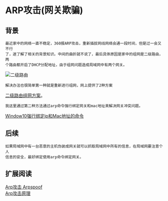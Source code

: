 # ARP攻击(网关欺骗)

## 背景
```
最近家中的网络一直不稳定，360报ARP攻击，重新插拔网线网络会通一段时间，但是过一会又不行
了，遂了解了相关的背景知识。中间的曲折就不说了，最后具体原因是家中的组网是二级路由，两
个路由都开启了DHCP分配地址，由于组网问题造成局域网中有两个网关。
```
![二级路由](https://bkimg.cdn.bcebos.com/pic/ac4bd11373f0820292b1b9c841fbfbedab641b21?x-bce-process=image/watermark,image_d2F0ZXIvYmFpa2U4MA==,g_7,xp_5,yp_5 "二级路由")
```
解决办法也很简单第一种就是重新进行组网，网上提供了2种方案
```
[二级路由组网方案](https://www.dgzj.com/baike/92924.html)。
```
我这里通过第二种方法通过arp命令强行绑定网关和mac地址来解决网关冲突问题。
```
[Window10强行绑定ip和Mac地址的命令](https://www.jianshu.com/p/8b3dba40556f?from=singlemessage)

## 后续
```
如果局域网中有一台恶意的主机伪装成网关就可以抓取局域网中所有的信息，在局域网要注意个人
信息的安全，最好绑定使用arp命令绑定网关。
```

## 扩展阅读
[Arp攻击 Arpspoof](https://www.jianshu.com/p/bbf50dace855)  
[Arp攻击原理](https://www.zhihu.com/question/20338649?sort=created)